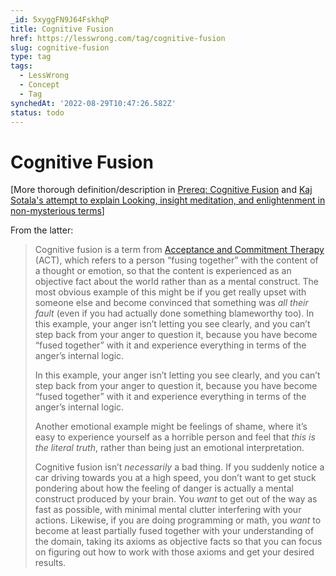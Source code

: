 ```yaml
---
_id: 5xyggFN9J64FskhqP
title: Cognitive Fusion
href: https://lesswrong.com/tag/cognitive-fusion
slug: cognitive-fusion
type: tag
tags:
  - LessWrong
  - Concept
  - Tag
synchedAt: '2022-08-29T10:47:26.582Z'
status: todo
---
```


# Cognitive Fusion

\[More thorough definition/description in [Prereq: Cognitive Fusion](https://www.lesswrong.com/posts/5g7oFiePGEY3h4bqX/prereq-cognitive-fusion) and [Kaj Sotala's attempt to explain Looking, insight meditation, and enlightenment in non-mysterious terms](https://www.lesswrong.com/posts/mELQFMi9egPn5EAjK/my-attempt-to-explain-looking-insight-meditation-and)\] 

From the latter:

> Cognitive fusion is a term from [Acceptance and Commitment Therapy](https://en.wikipedia.org/wiki/Acceptance_and_commitment_therapy) (ACT), which refers to a person “fusing together” with the content of a thought or emotion, so that the content is experienced as an objective fact about the world rather than as a mental construct. The most obvious example of this might be if you get really upset with someone else and become convinced that something was *all their fault* (even if you had actually done something blameworthy too).
> In this example, your anger isn’t letting you see clearly, and you can’t step back from your anger to question it, because you have become “fused together” with it and experience everything in terms of the anger’s internal logic.
>
> In this example, your anger isn’t letting you see clearly, and you can’t step back from your anger to question it, because you have become “fused together” with it and experience everything in terms of the anger’s internal logic.
>
> Another emotional example might be feelings of shame, where it’s easy to experience yourself as a horrible person and feel that *this is the literal truth*, rather than being just an emotional interpretation.
>
> Cognitive fusion isn’t *necessarily* a bad thing. If you suddenly notice a car driving towards you at a high speed, you don’t want to get stuck pondering about how the feeling of danger is actually a mental construct produced by your brain. You *want* to get out of the way as fast as possible, with minimal mental clutter interfering with your actions. Likewise, if you are doing programming or math, you *want* to become at least partially fused together with your understanding of the domain, taking its axioms as objective facts so that you can focus on figuring out how to work with those axioms and get your desired results.

